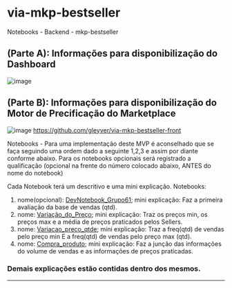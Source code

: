 # via-mkp-bestseller
Notebooks - Backend - mkp-bestseller

## (Parte A): Informações para disponibilização do Dashboard 

![image](https://user-images.githubusercontent.com/71042619/120121783-c5498500-c17b-11eb-993b-4a845dec1557.png)

## (Parte B): Informações para disponibilização do Motor de Precificação do Marketplace

![image](https://user-images.githubusercontent.com/71042619/120122481-684fce00-c17f-11eb-954c-d1d582c76cb7.png)
https://github.com/gleyver/via-mkp-bestseller-front





Notebooks - Para uma implementação deste MVP é aconselhado que se faça seguindo uma ordem dado a seguinte 1,2,3 e assim por diante conforme abaixo.
Para os notebooks opcionais será registrado a qualificação (opcional na frente do número colocado abaixo, ANTES do nome do notebook)

Cada Notebook terá um descritivo e uma mini explicação. 
Notebooks:
1) nome(opcional): [DevNotebook_Grupo61](https://github.com/ferdancs/via-mkp-bestseller/blob/main/DevNotebook_Grupo61.ipynb); mini explicação: Faz a primeira avaliação da base de vendas (qtd).
2) nome: [Variação_do_Preço](https://github.com/ferdancs/via-mkp-bestseller/blob/main/Varia%C3%A7%C3%A3o_do_Pre%C3%A7o.ipynb);   mini explicação: Traz os preços min, os preços max e a média de preços praticados pelos Sellers.
3) nome: [Variacao_preco_qtde](https://github.com/ferdancs/via-mkp-bestseller/blob/main/Variacao_preco_qtde.ipynb); mini explicação: Traz a freq(qtd) de vendas pelo preço min E a freq(qtd) de vendas pelo preço max (qtd).
4) nome: [Compra_produto](https://github.com/ferdancs/via-mkp-bestseller/blob/main/Compra_produto.ipynb);      mini explicação: Faz a junção das informações do volume de vendas e as informações de preços praticadas.
### Demais explicações estão contidas dentro dos mesmos.




----------
